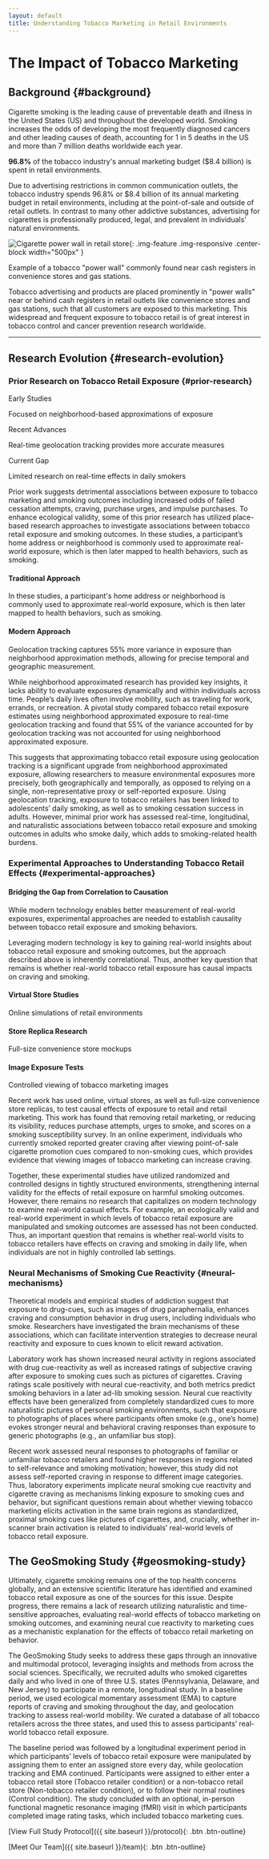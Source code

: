 ```yaml
---
layout: default
title: Understanding Tobacco Marketing in Retail Environments
---
```


# The Impact of Tobacco Marketing

## Background {#background}

Cigarette smoking is the leading cause of preventable death and illness in the United States (US) and throughout the developed world. Smoking increases the odds of developing the most frequently diagnosed cancers and other leading causes of death, accounting for 1 in 5 deaths in the US and more than 7 million deaths worldwide each year.

<div class="highlight-box">
  <p><strong>96.8%</strong> of the tobacco industry's annual marketing budget ($8.4 billion) is spent in retail environments.</p>
</div>

Due to advertising restrictions in common communication outlets, the tobacco industry spends 96.8% or $8.4 billion of its annual marketing budget in retail environments, including at the point-of-sale and outside of retail outlets. In contrast to many other addictive substances, advertising for cigarettes is professionally produced, legal, and prevalent in individuals' natural environments.


![Cigarette power wall in retail store](/geo-remote-website/assets/images/introduction/power-wall.jpg "Tobacco power wall display behind a store counter"){: .img-feature .img-responsive .center-block width="500px" }
  <p class="image-caption">Example of a tobacco "power wall" commonly found near cash registers in convenience stores and gas stations.</p>

Tobacco advertising and products are placed prominently in "power walls" near or behind cash registers in retail outlets like convenience stores and gas stations, such that all customers are exposed to this marketing. This widespread and frequent exposure to tobacco retail is of great interest in tobacco control and cancer prevention research worldwide.

---

## Research Evolution {#research-evolution}

### Prior Research on Tobacco Retail Exposure {#prior-research}

<div class="research-timeline">
  <div class="timeline-item">
    <span class="timeline-marker">Early Studies</span>
    <p>Focused on neighborhood-based approximations of exposure</p>
  </div>
  <div class="timeline-item">
    <span class="timeline-marker">Recent Advances</span>
    <p>Real-time geolocation tracking provides more accurate measures</p>
  </div>
  <div class="timeline-item">
    <span class="timeline-marker">Current Gap</span>
    <p>Limited research on real-time effects in daily smokers</p>
  </div>
</div>

Prior work suggests detrimental associations between exposure to tobacco marketing and smoking outcomes including increased odds of failed cessation attempts, craving, purchase urges, and impulse purchases. To enhance ecological validity, some of this prior research has utilized place-based research approaches to investigate associations between tobacco retail exposure and smoking outcomes. In these studies, a participant’s home address or neighborhood is commonly used to approximate real-world exposure, which is then later mapped to health behaviors, such as smoking. 

<div class="side-by-side">
  <div>
    <h4>Traditional Approach</h4>
    <p>In these studies, a participant's home address or neighborhood is commonly used to approximate real-world exposure, which is then later mapped to health behaviors, such as smoking.</p>
  </div>
  <div>
    <h4>Modern Approach</h4>
    <p>Geolocation tracking captures 55% more variance in exposure than neighborhood approximation methods, allowing for precise temporal and geographic measurement.</p>
  </div>
</div>

While neighborhood approximated research has provided key insights, it lacks ability to evaluate exposures dynamically and within individuals across time. People’s daily lives often involve mobility, such as traveling for work, errands, or recreation. A pivotal study compared tobacco retail exposure estimates using neighborhood approximated exposure to real-time geolocation tracking and found that 55% of the variance accounted for by geolocation tracking was not accounted for using neighborhood approximated exposure. 

This suggests that approximating tobacco retail exposure using geolocation tracking is a significant upgrade from neighborhood approximated exposure, allowing researchers to measure environmental exposures more precisely, both geographically and temporally, as opposed to relying on a single, non-representative proxy or self-reported exposure. Using geolocation tracking, exposure to tobacco retailers has been linked to adolescents’ daily  smoking, as well as to smoking cessation success in adults. However, minimal prior work has assessed real-time, longitudinal, and naturalistic associations between tobacco retail exposure and smoking outcomes in adults who smoke daily, which adds to smoking-related health burdens.

### Experimental Approaches to Understanding Tobacco Retail Effects {#experimental-approaches}

<div class="method-card">
  <h4>Bridging the Gap from Correlation to Causation</h4>
  <p>While modern technology enables better measurement of real-world exposures, experimental approaches are needed to establish causality between tobacco retail exposure and smoking behaviors.</p>
</div>

Leveraging modern technology is key to gaining real-world insights about tobacco retail exposure and smoking outcomes, but the approach described above is inherently correlational. Thus, another key question that remains is whether real-world tobacco retail exposure has causal impacts on craving and smoking. 

<div class="research-grid">
  <div class="research-item">
    <h4>Virtual Store Studies</h4>
    <p>Online simulations of retail environments</p>
  </div>
  <div class="research-item">
    <h4>Store Replica Research</h4>
    <p>Full-size convenience store mockups</p>
  </div>
  <div class="research-item">
    <h4>Image Exposure Tests</h4>
    <p>Controlled viewing of tobacco marketing images</p>
  </div>
</div>

Recent work has used online, virtual stores, as well as full-size convenience store replicas, to test causal effects of exposure to retail and retail marketing. This work has found that removing retail marketing, or reducing its visibility, reduces purchase attempts, urges to smoke, and scores on a smoking susceptibility survey. In an online experiment, individuals who currently smoked reported greater craving after viewing point-of-sale cigarette promotion cues compared to non-smoking cues, which provides evidence that viewing images of tobacco marketing can increase craving. 

Together, these experimental studies have utilized randomized and controlled designs in tightly structured environments, strengthening internal validity for the effects of retail exposure on harmful smoking outcomes. However, there remains no research that capitalizes on modern technology to examine real-world casual effects. For example, an ecologically valid and real-world experiment in which levels of tobacco retail exposure are manipulated and smoking outcomes are assessed has not been conducted. Thus, an important question that remains is whether real-world visits to tobacco retailers have effects on craving and smoking in daily life, when individuals are not in highly controlled lab settings.

### Neural Mechanisms of Smoking Cue Reactivity {#neural-mechanisms}

Theoretical models and empirical studies of addiction suggest that exposure to drug-cues, such as images of drug paraphernalia, enhances craving and consumption behavior in drug users, including individuals who smoke. Researchers have investigated the brain mechanisms of these associations, which can facilitate intervention strategies to decrease neural reactivity and exposure to cues known to elicit reward activation. 

Laboratory work has shown increased neural activity in regions associated with drug cue-reactivity as well as increased ratings of subjective craving after exposure to smoking cues such as pictures of cigarettes. Craving ratings scale positively with neural cue-reactivity, and both metrics predict smoking behaviors in a later ad-lib smoking session. Neural cue reactivity effects have been generalized from completely standardized cues to more naturalistic pictures of personal smoking environments, such that exposure to photographs of places where participants often smoke (e.g., one’s home) evokes stronger neural and behavioral craving responses than exposure to generic photographs (e.g., an unfamiliar bus stop). 

Recent work assessed neural responses to photographs of familiar or unfamiliar tobacco retailers and found higher responses in regions related to self-relevance and smoking motivation; however, this study did not assess self-reported craving in response to different image categories. Thus, laboratory experiments implicate neural smoking cue reactivity and cigarette craving as mechanisms linking exposure to smoking cues and behavior, but significant questions remain about whether viewing tobacco marketing elicits activation in the same brain regions as standardized, proximal smoking cues like pictures of cigarettes, and, crucially, whether in-scanner brain activation is related to individuals’ real-world levels of tobacco retail exposure.

## The GeoSmoking Study {#geosmoking-study}

Ultimately, cigarette smoking remains one of the top health concerns globally, and an extensive scientific literature has identified and examined tobacco retail exposure as one of the sources for this issue. Despite progress, there remains a lack of research utilizing naturalistic and time-sensitive approaches, evaluating real-world effects of tobacco marketing on smoking outcomes, and examining neural cue reactivity to marketing cues as a mechanistic explanation for the effects of tobacco retail marketing on behavior. 

The GeoSmoking Study seeks to address these gaps through an innovative and multimodal protocol, leveraging insights and methods from across the social sciences. Specifically, we recruited adults who smoked cigarettes daily and who lived in one of three U.S. states (Pennsylvania, Delaware, and New Jersey) to participate in a remote, longitudinal study. In a baseline period, we used ecological momentary assessment (EMA) to capture reports of craving and smoking throughout the day, and geolocation tracking to assess real-world mobility. We curated a database of all tobacco retailers across the three states, and used this to assess participants’ real-world tobacco retail exposure. 

The baseline period was followed by a longitudinal experiment period in which participants’ levels of tobacco retail exposure were manipulated by assigning them to enter an assigned store every day, while geolocation tracking and EMA continued. Participants were assigned to either enter a tobacco retail store (Tobacco retailer condition) or a non-tobacco retail store (Non-tobacco retailer condition), or to follow their normal routines (Control condition). The study concluded with an optional, in-person functional magnetic resonance imaging (fMRI) visit in which participants completed image rating tasks, which included tobacco marketing cues.

[View Full Study Protocol]({{ site.baseurl }}/protocol){: .btn .btn-outline}

[Meet Our Team]({{ site.baseurl }}/team){: .btn .btn-outline}
